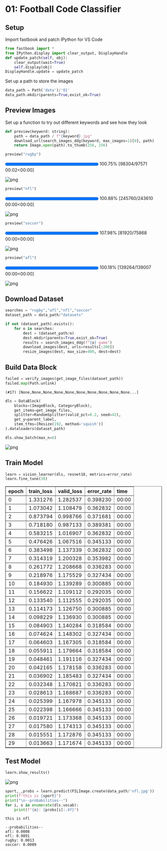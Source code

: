 # 01: Football Code Classifier
## Setup
Import fastbook and patch IPython for VS Code


```python
from fastbook import *
from IPython.display import clear_output, DisplayHandle
def update_patch(self, obj):
    clear_output(wait=True)
    self.display(obj)
DisplayHandle.update = update_patch
```

Set up a path to store the images


```python
data_path = Path('data')/'01'
data_path.mkdir(parents=True,exist_ok=True)
```

## Preview Images
Set up a function to try out different keywords and see how they look


```python
def preview(keyword: string):
    path = data_path / f"{keyword}.jpg"
    download_url(search_images_ddg(keyword, max_images=1)[0], path)
    return Image.open(path).to_thumb(256, 256)
```


```python
preview("rugby")
```



<div>
  <progress value='98304' class='' max='97571' style='width:300px; height:20px; vertical-align: middle;'></progress>
  100.75% [98304/97571 00:02&lt;00:00]
</div>






    
![png](/01-exercise_6_1.png)
    




```python
preview("nfl")
```



<div>
  <progress value='245760' class='' max='243610' style='width:300px; height:20px; vertical-align: middle;'></progress>
  100.88% [245760/243610 00:00&lt;00:00]
</div>






    
![png](/01-exercise_7_1.png)
    




```python
preview("soccer")
```



<div>
  <progress value='81920' class='' max='75868' style='width:300px; height:20px; vertical-align: middle;'></progress>
  107.98% [81920/75868 00:00&lt;00:00]
</div>






    
![png](/01-exercise_8_1.png)
    




```python
preview("afl")
```



<div>
  <progress value='139264' class='' max='139007' style='width:300px; height:20px; vertical-align: middle;'></progress>
  100.18% [139264/139007 00:00&lt;00:00]
</div>






    
![png](/01-exercise_9_1.png)
    



## Download Dataset


```python
searches = "rugby","afl","nfl","soccer"
dataset_path = data_path/"datasets"
```


```python
if not (dataset_path).exists():
    for o in searches:
        dest = (dataset_path/o)
        dest.mkdir(parents=True,exist_ok=True)
        results = search_images_ddg(f"{o} game")
        download_images(dest, urls=results[:200])
        resize_images(dest, max_size=400, dest=dest)
```

## Build Data Block


```python
failed = verify_images(get_image_files(dataset_path))
failed.map(Path.unlink)
```




    (#17) [None,None,None,None,None,None,None,None,None,None...]




```python
dls = DataBlock(
    blocks=(ImageBlock, CategoryBlock),
    get_items=get_image_files,
    splitter=RandomSplitter(valid_pct=0.2, seed=42),
    get_y=parent_label,
    item_tfms=[Resize(192, method='squish')]
).dataloaders(dataset_path)

dls.show_batch(max_n=6)
```


    
![png](/01-exercise_15_0.png)
    


## Train Model


```python
learn = vision_learner(dls, resnet18, metrics=error_rate)
learn.fine_tune(30)
```


<table border="1" class="dataframe">
  <thead>
    <tr style="text-align: left;">
      <th>epoch</th>
      <th>train_loss</th>
      <th>valid_loss</th>
      <th>error_rate</th>
      <th>time</th>
    </tr>
  </thead>
  <tbody>
    <tr>
      <td>0</td>
      <td>1.331276</td>
      <td>1.282537</td>
      <td>0.398230</td>
      <td>00:00</td>
    </tr>
    <tr>
      <td>1</td>
      <td>1.073042</td>
      <td>1.108479</td>
      <td>0.362832</td>
      <td>00:00</td>
    </tr>
    <tr>
      <td>2</td>
      <td>0.873794</td>
      <td>0.998766</td>
      <td>0.371681</td>
      <td>00:00</td>
    </tr>
    <tr>
      <td>3</td>
      <td>0.718180</td>
      <td>0.987133</td>
      <td>0.389381</td>
      <td>00:00</td>
    </tr>
    <tr>
      <td>4</td>
      <td>0.583215</td>
      <td>1.016907</td>
      <td>0.362832</td>
      <td>00:00</td>
    </tr>
    <tr>
      <td>5</td>
      <td>0.476426</td>
      <td>1.067516</td>
      <td>0.345133</td>
      <td>00:00</td>
    </tr>
    <tr>
      <td>6</td>
      <td>0.383498</td>
      <td>1.137339</td>
      <td>0.362832</td>
      <td>00:00</td>
    </tr>
    <tr>
      <td>7</td>
      <td>0.314319</td>
      <td>1.200328</td>
      <td>0.353982</td>
      <td>00:00</td>
    </tr>
    <tr>
      <td>8</td>
      <td>0.261772</td>
      <td>1.208668</td>
      <td>0.336283</td>
      <td>00:00</td>
    </tr>
    <tr>
      <td>9</td>
      <td>0.218976</td>
      <td>1.175529</td>
      <td>0.327434</td>
      <td>00:00</td>
    </tr>
    <tr>
      <td>10</td>
      <td>0.184930</td>
      <td>1.139289</td>
      <td>0.300885</td>
      <td>00:00</td>
    </tr>
    <tr>
      <td>11</td>
      <td>0.156622</td>
      <td>1.109112</td>
      <td>0.292035</td>
      <td>00:00</td>
    </tr>
    <tr>
      <td>12</td>
      <td>0.133540</td>
      <td>1.112555</td>
      <td>0.292035</td>
      <td>00:00</td>
    </tr>
    <tr>
      <td>13</td>
      <td>0.114173</td>
      <td>1.126750</td>
      <td>0.300885</td>
      <td>00:00</td>
    </tr>
    <tr>
      <td>14</td>
      <td>0.098229</td>
      <td>1.136930</td>
      <td>0.300885</td>
      <td>00:00</td>
    </tr>
    <tr>
      <td>15</td>
      <td>0.084903</td>
      <td>1.140284</td>
      <td>0.318584</td>
      <td>00:00</td>
    </tr>
    <tr>
      <td>16</td>
      <td>0.074624</td>
      <td>1.148302</td>
      <td>0.327434</td>
      <td>00:00</td>
    </tr>
    <tr>
      <td>17</td>
      <td>0.064603</td>
      <td>1.167305</td>
      <td>0.318584</td>
      <td>00:00</td>
    </tr>
    <tr>
      <td>18</td>
      <td>0.055911</td>
      <td>1.179664</td>
      <td>0.318584</td>
      <td>00:00</td>
    </tr>
    <tr>
      <td>19</td>
      <td>0.048461</td>
      <td>1.191116</td>
      <td>0.327434</td>
      <td>00:00</td>
    </tr>
    <tr>
      <td>20</td>
      <td>0.042165</td>
      <td>1.178158</td>
      <td>0.336283</td>
      <td>00:00</td>
    </tr>
    <tr>
      <td>21</td>
      <td>0.036902</td>
      <td>1.185483</td>
      <td>0.327434</td>
      <td>00:00</td>
    </tr>
    <tr>
      <td>22</td>
      <td>0.032348</td>
      <td>1.170821</td>
      <td>0.336283</td>
      <td>00:00</td>
    </tr>
    <tr>
      <td>23</td>
      <td>0.028613</td>
      <td>1.168687</td>
      <td>0.336283</td>
      <td>00:00</td>
    </tr>
    <tr>
      <td>24</td>
      <td>0.025399</td>
      <td>1.167978</td>
      <td>0.345133</td>
      <td>00:00</td>
    </tr>
    <tr>
      <td>25</td>
      <td>0.022398</td>
      <td>1.166666</td>
      <td>0.345133</td>
      <td>00:00</td>
    </tr>
    <tr>
      <td>26</td>
      <td>0.019721</td>
      <td>1.173368</td>
      <td>0.345133</td>
      <td>00:00</td>
    </tr>
    <tr>
      <td>27</td>
      <td>0.017580</td>
      <td>1.174313</td>
      <td>0.345133</td>
      <td>00:00</td>
    </tr>
    <tr>
      <td>28</td>
      <td>0.015551</td>
      <td>1.172876</td>
      <td>0.345133</td>
      <td>00:00</td>
    </tr>
    <tr>
      <td>29</td>
      <td>0.013663</td>
      <td>1.171674</td>
      <td>0.345133</td>
      <td>00:00</td>
    </tr>
  </tbody>
</table>


## Test Model


```python
learn.show_results()
```






    
![png](/01-exercise_19_1.png)
    



```python
sport,_,probs = learn.predict(PILImage.create(data_path/'nfl.jpg'))
print(f"this is {sport}")
print("\n--probabilities--")
for i, o in enumerate(dls.vocab):
    print(f"{o}: {probs[i]:.4f}")
```





    this is nfl
    
    --probabilities--
    afl: 0.0008
    nfl: 0.9891
    rugby: 0.0013
    soccer: 0.0089

